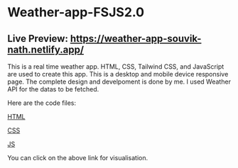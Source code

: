 # Weather-app-FSJS2.0

## Live Preview: https://weather-app-souvik-nath.netlify.app/

This is a real time weather app. HTML, CSS, Tailwind CSS, and JavaScript are used to create this app. This is a desktop and mobile device responsive page. The complete design and develpoment is done by me. I used Weather API for the datas to be fetched.

Here are the code files:

[HTML](./index.html)

[CSS](./style.css)

[JS](./script.js)

You can click on the above link for visualisation. 
